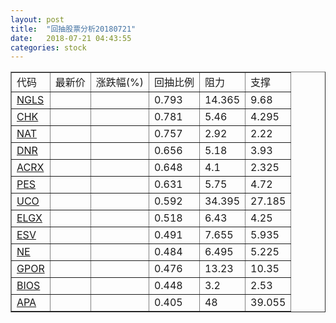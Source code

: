 ```yaml
---
layout: post
title:  "回抽股票分析20180721"
date:   2018-07-21 04:43:55
categories: stock
---
```

<script type="text/javascript">
var stockList = []
stockList.push('gb_ngls');
stockList.push('gb_chk');
stockList.push('gb_nat');
stockList.push('gb_dnr');
stockList.push('gb_acrx');
stockList.push('gb_pes');
stockList.push('gb_uco');
stockList.push('gb_elgx');
stockList.push('gb_esv');
stockList.push('gb_ne');
stockList.push('gb_gpor');
stockList.push('gb_bios');
stockList.push('gb_apa');
</script>
<table border="1">
 <tr>
 <td>代码</td>
 <td>最新价</td>
 <td>涨跌幅(%)</td>
 <td>回抽比例</td>
 <td>阻力</td>
 <td>支撑</td>
</tr>
  <tr id="ngls">
  <td><a href="http://stock.finance.sina.com.cn/usstock/quotes/NGLS.html" target="_blank">NGLS</a></td><td></td><td></td><td>0.793</td><td>14.365</td><td>9.68</td></tr>
  <tr id="chk">
  <td><a href="http://stock.finance.sina.com.cn/usstock/quotes/CHK.html" target="_blank">CHK</a></td><td></td><td></td><td>0.781</td><td>5.46</td><td>4.295</td></tr>
  <tr id="nat">
  <td><a href="http://stock.finance.sina.com.cn/usstock/quotes/NAT.html" target="_blank">NAT</a></td><td></td><td></td><td>0.757</td><td>2.92</td><td>2.22</td></tr>
  <tr id="dnr">
  <td><a href="http://stock.finance.sina.com.cn/usstock/quotes/DNR.html" target="_blank">DNR</a></td><td></td><td></td><td>0.656</td><td>5.18</td><td>3.93</td></tr>
  <tr id="acrx">
  <td><a href="http://stock.finance.sina.com.cn/usstock/quotes/ACRX.html" target="_blank">ACRX</a></td><td></td><td></td><td>0.648</td><td>4.1</td><td>2.325</td></tr>
  <tr id="pes">
  <td><a href="http://stock.finance.sina.com.cn/usstock/quotes/PES.html" target="_blank">PES</a></td><td></td><td></td><td>0.631</td><td>5.75</td><td>4.72</td></tr>
  <tr id="uco">
  <td><a href="http://stock.finance.sina.com.cn/usstock/quotes/UCO.html" target="_blank">UCO</a></td><td></td><td></td><td>0.592</td><td>34.395</td><td>27.185</td></tr>
  <tr id="elgx">
  <td><a href="http://stock.finance.sina.com.cn/usstock/quotes/ELGX.html" target="_blank">ELGX</a></td><td></td><td></td><td>0.518</td><td>6.43</td><td>4.25</td></tr>
  <tr id="esv">
  <td><a href="http://stock.finance.sina.com.cn/usstock/quotes/ESV.html" target="_blank">ESV</a></td><td></td><td></td><td>0.491</td><td>7.655</td><td>5.935</td></tr>
  <tr id="ne">
  <td><a href="http://stock.finance.sina.com.cn/usstock/quotes/NE.html" target="_blank">NE</a></td><td></td><td></td><td>0.484</td><td>6.495</td><td>5.225</td></tr>
  <tr id="gpor">
  <td><a href="http://stock.finance.sina.com.cn/usstock/quotes/GPOR.html" target="_blank">GPOR</a></td><td></td><td></td><td>0.476</td><td>13.23</td><td>10.35</td></tr>
  <tr id="bios">
  <td><a href="http://stock.finance.sina.com.cn/usstock/quotes/BIOS.html" target="_blank">BIOS</a></td><td></td><td></td><td>0.448</td><td>3.2</td><td>2.53</td></tr>
  <tr id="apa">
  <td><a href="http://stock.finance.sina.com.cn/usstock/quotes/APA.html" target="_blank">APA</a></td><td></td><td></td><td>0.405</td><td>48</td><td>39.055</td></tr>
</table>
